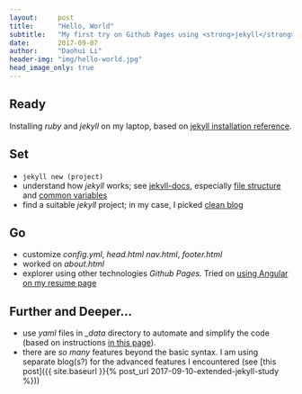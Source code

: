 ```yaml
---
layout:     post
title:      "Hello, World"
subtitle:   "My first try on Github Pages using <strong>jekyll</strong>"
date:       2017-09-07
author:     "Daohui Li"
header-img: "img/hello-world.jpg"
head_image_only: true
---
```


## Ready

Installing <i>ruby</i> and <i>jekyll</i> on my laptop, based on [jekyll installation reference](https://jekyllrb.com/docs/windows/).

## Set

- ``jekyll new (project)``
- understand how _jekyll_ works; see [jekyll-docs](https://jekyllrb.com/docs/home), especially [file structure](https://jekyllrb.com/docs/structure/) and [common variables](https://jekyllrb.com/docs/variables/)
- find a suitable _jekyll_ project; in my case, I picked [clean blog](https://github.com/BlackrockDigital/startbootstrap-clean-blog-jekyll.git)

## Go

- customize _config.yml_, _head.html_ _nav.html_, _footer.html_
- worked on _about.html_
- explorer using other technologies _Github Pages_. Tried on [using Angular on my resume page]({{site.url}}/resume)

## Further and Deeper...

- use _yaml_ files in _\_data_ directory to automate and simplify the code (based on instructions [in this page](https://jekyllrb.com/docs/datafiles/)).
- there are *so many* features beyond the basic syntax. I am using separate blog(s?) for the advanced features I encountered (see [this post]({{ site.baseurl }}{% post_url 2017-09-10-extended-jekyll-study %}))
